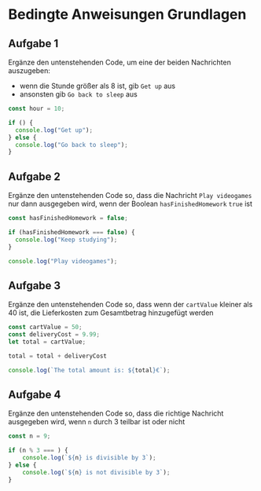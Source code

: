 # Bedingte Anweisungen Grundlagen

## Aufgabe 1

Ergänze den untenstehenden Code, um eine der beiden Nachrichten auszugeben:

- wenn die Stunde größer als 8 ist, gib `Get up` aus
- ansonsten gib `Go back to sleep` aus


```javascript
const hour = 10;

if () {
  console.log("Get up");
} else {
  console.log("Go back to sleep");
}
```

## Aufgabe 2

Ergänze den untenstehenden Code so, dass die Nachricht `Play videogames` nur dann ausgegeben wird, wenn der Boolean `hasFinishedHomework` `true` ist


```javascript
const hasFinishedHomework = false;

if (hasFinishedHomework === false) {
  console.log("Keep studying");
}

console.log("Play videogames");
```


## Aufgabe 3

Ergänze den untenstehenden Code so, dass wenn der `cartValue` kleiner als 40 ist, die Lieferkosten zum Gesamtbetrag hinzugefügt werden


```javascript
const cartValue = 50;
const deliveryCost = 9.99;
let total = cartValue;

total = total + deliveryCost

console.log(`The total amount is: ${total}€`);
```

## Aufgabe 4

Ergänze den untenstehenden Code so, dass die richtige Nachricht ausgegeben wird, wenn `n` durch 3 teilbar ist oder nicht

```javascript
const n = 9;

if (n % 3 === ) {
    console.log(`${n} is divisible by 3`);
} else {
    console.log(`${n} is not divisible by 3`);
}
```